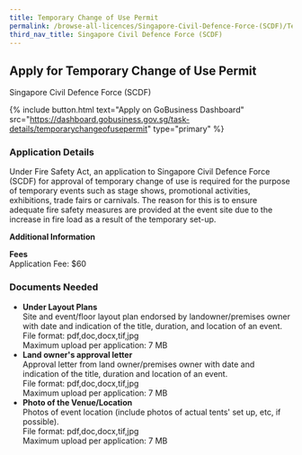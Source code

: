 ```yaml
---
title: Temporary Change of Use Permit
permalink: /browse-all-licences/Singapore-Civil-Defence-Force-(SCDF)/Temporary-Change-of-Use-Permit
third_nav_title: Singapore Civil Defence Force (SCDF)
---
```


## Apply for Temporary Change of Use Permit

Singapore Civil Defence Force (SCDF)

{% include button.html text="Apply on GoBusiness Dashboard" src="https://dashboard.gobusiness.gov.sg/task-details/temporarychangeofusepermit" type="primary" %}

<H3>Application Details</H3>

<p>Under Fire Safety Act, an application to Singapore Civil Defence Force (SCDF) for approval of temporary change of use is required for the purpose of temporary events such as stage shows, promotional activities, exhibitions, trade fairs or carnivals. The reason for this is to ensure adequate fire safety measures are provided at the event site due to the increase in fire load as a result of the temporary set-up.</p>

<strong>Additional Information</strong>

<p><strong>Fees</strong><br>
Application Fee: $60
</p>

<H3>Documents Needed</H3>

<ul>
<li><strong>Under Layout Plans</strong><br />Site and event/floor layout plan endorsed by landowner/premises owner with date and indication of the title, duration, and location of an event.<br>
File format: pdf,doc,docx,tif,jpg<br>
Maximum upload per application: 7 MB
</li>
<li><strong>Land owner's approval letter</strong><br />Approval letter from land owner/premises owner with date and indication of the title, duration and location of an event.<br>
File format: pdf,doc,docx,tif,jpg<br>
Maximum upload per application: 7 MB
</li>
<li><strong>Photo of the Venue/Location</strong><br />Photos of event location (include photos of actual tents' set up, etc, if possible).<br>
File format: pdf,doc,docx,tif,jpg<br>
Maximum upload per application: 7 MB
</li>
</ul>


